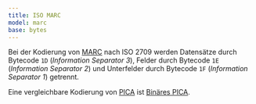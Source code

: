 ```yaml
---
title: ISO MARC
model: marc
base: bytes
---
```


Bei der Kodierung von [MARC](../marc) nach ISO 2709 werden Datensätze durch
Bytecode `1D` (*Information Separator 3*), Felder durch Bytecode `1E`
(*Information Separator 2*) und Unterfelder durch Bytecode `1F` (*Information
Separator 1*) getrennt.

Eine vergleichbare Kodierung von [PICA](../pica) ist [Binäres
PICA](../pica/binary).
